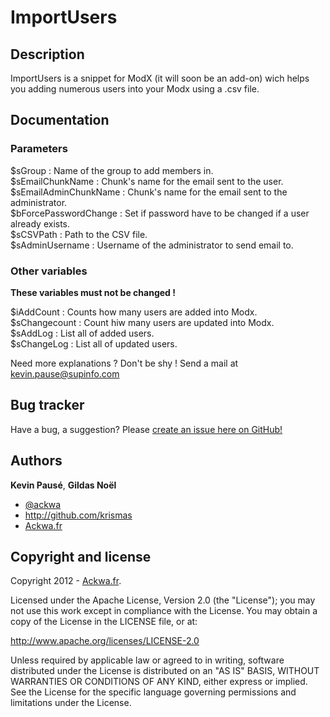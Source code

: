 ImportUsers
===

Description
---
ImportUsers is a snippet for ModX (it will soon be an add-on) wich helps you adding numerous users into your Modx using a .csv file.

Documentation
---

### Parameters ###
$sGroup : Name of the group to add members in.  
$sEmailChunkName : Chunk's name for the email sent to the user.  
$sEmailAdminChunkName : Chunk's name for the email sent to the administrator.  
$bForcePasswordChange : Set if password have to be changed if a user already exists.  
$sCSVPath : Path to the CSV file.  
$sAdminUsername : Username of the administrator to send email to.  

### Other variables ###
**These variables must not be changed !**  

$iAddCount : Counts how many users are added into Modx.    
$sChangecount : Count hiw many users are updated into Modx.  
$sAddLog : List all of added users.  
$sChangeLog : List all of updated users.  

Need more explanations ? Don't be shy ! Send a mail at <kevin.pause@supinfo.com>

Bug tracker
---
Have a bug, a suggestion? Please [create an issue here on GitHub!](https://github.com/ackwa/xboot/issues)

Authors
---
**Kevin Pausé**, **Gildas Noël**

+ [@ackwa](http://twitter.com/ackwa)
+ <http://github.com/krismas>
+ [Ackwa.fr](http://www.ackwa.fr)


Copyright and license
---
Copyright 2012 - [Ackwa.fr](http://www.ackwa.fr).

Licensed under the Apache License, Version 2.0 (the "License");
you may not use this work except in compliance with the License.
You may obtain a copy of the License in the LICENSE file, or at:

   <http://www.apache.org/licenses/LICENSE-2.0>

Unless required by applicable law or agreed to in writing, software
distributed under the License is distributed on an "AS IS" BASIS,
WITHOUT WARRANTIES OR CONDITIONS OF ANY KIND, either express or implied.
See the License for the specific language governing permissions and
limitations under the License.